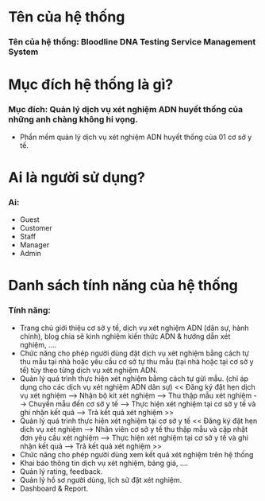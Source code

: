 
# Tên của hệ thống
### Tên của hệ thống:  Bloodline DNA Testing Service Management System

# Mục đích hệ thống là gì?

### Mục đích: Quản lý dịch vụ xét nghiệm ADN huyết thống của những anh chàng không hi vọng.
- Phần mềm quản lý dịch vụ xét nghiệm ADN huyết thống của 01 cơ sở y tế.

# Ai là người sử dụng?
### Ai:
- Guest
- Customer
- Staff
- Manager
- Admin


# Danh sách tính năng của hệ thống
### Tính năng:
 - Trang chủ giới thiệu cơ sở y tế, dịch vụ xét nghiệm ADN (dân sự, hành chính), blog chia sẽ kinh nghiệm kiến thức ADN & hướng dẫn xét nghiệm, ….
 - Chức năng cho phép người dùng đặt dịch vụ xét nghiệm bằng cách tự thu mẫu tại nhà hoặc yêu cầu cơ sở tự thu mẫu (tại nhà hoặc tại cơ sở y tế) tùy theo từng dịch vụ xét nghiệm ADN.
 - Quản lý quá trình thực hiện xét nghiệm bằmg cách tự gửi mẫu. (chỉ áp dụng cho các dịch vụ xét nghiệm ADN dân sự)
  << Đăng ký đặt hẹn dịch vụ xét nghiệm --> Nhận bộ kit xét nghiệm --> Thu thập mẫu xét nghiệm --> Chuyển mẫu đến cơ sở y tế --> Thực hiện xét nghiệm tại cơ sở y tế và ghi nhận kết quả --> Trả kết quả xét nghiệm >>
 - Quản lý quá trình thực hiện xét nghiệm tại cơ sở y tế
  << Đăng ký đặt hẹn dịch vụ xét nghiệm --> Nhân viên cơ sở y tế thu thập mẫu và cập nhật đơn yêu cầu xét nghiệm --> Thực hiện xét nghiệm tại cơ sở y tế và ghi nhận kết quả --> Trả kết quả xét nghiệm >>
 - Chức năng cho phép người dùng xem kết quả xét nghiệm trên hệ thống
 - Khai báo thông tin dịch vụ xét nghiệm, bảng giá, ....
 - Quản lý rating, feedback.
 - Quản lý hồ sơ người dùng, lịch sử đặt xét nghiệm.
 - Dashboard & Report.

